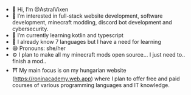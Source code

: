 - 👋 Hi, I’m @AstralVixen
- 👀 I’m interested in full-stack website development, software development, minecraft modding, discord bot development and cybersecurity.
- 🌱 I’m currently learning kotlin and typescript
- 🧠 I already know 7 languages but I have a need for learning
- 😄 Pronouns: she/her
- ⚙️ I plan to make all my minecraft mods open source... I just need to.. finish a mod..
- ⛩️ My main focus is on my hungarian website (https://roninacademy.web.app) where I plan to offer free and paid courses of various programming languages and IT knowledge.

<!---
AstralVixen/AstralVixen is a ✨ special ✨ repository because its `README.md` (this file) appears on your GitHub profile.
You can click the Preview link to take a look at your changes.
--->
